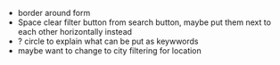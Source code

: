 - border around form
- Space clear filter button from search button, maybe put them next to each other horizontally instead
- ? circle to explain what can be put as keywwords
- maybe want to change to city filtering for location